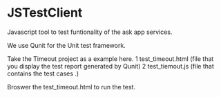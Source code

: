 JSTestClient
============

Javascript tool to test funtionality of the ask app services.

We use Qunit for the Unit test framework. 

Take the Timeout project as a example here. 
1 test_timeout.html (file  that you display the test report generated by Qunit) 
2 test_tiemout.js (file that contains the test cases .)

Broswer the test_timeout.html to run the test. 
